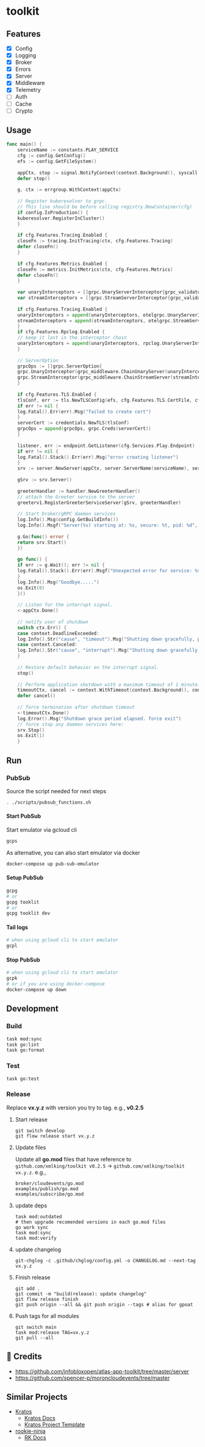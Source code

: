 # toolkit

## Features

- [x] Config
- [x] Logging
- [x] Broker
- [x] Errors
- [x] Server
- [x] Middleware
- [x] Telemetry
- [ ] Auth
- [ ] Cache
- [ ] Crypto

## Usage

```go
func main() {
    serviceName := constants.PLAY_SERVICE
    cfg := config.GetConfig()
    efs := config.GetFileSystem()
    
    appCtx, stop := signal.NotifyContext(context.Background(), syscall.SIGHUP, syscall.SIGTERM, syscall.SIGINT, os.Interrupt)
    defer stop()
    
    g, ctx := errgroup.WithContext(appCtx)
    
    // Register kuberesolver to grpc.
    // This line should be before calling registry.NewContainer(cfg)
    if config.IsProduction() {
    kuberesolver.RegisterInCluster()
    }
    
    if cfg.Features.Tracing.Enabled {
    closeFn := tracing.InitTracing(ctx, cfg.Features.Tracing)
    defer closeFn()
    }
    
    if cfg.Features.Metrics.Enabled {
    closeFn := metrics.InitMetrics(ctx, cfg.Features.Metrics)
    defer closeFn()
    }
    
    var unaryInterceptors = []grpc.UnaryServerInterceptor{grpc_validator.UnaryServerInterceptor()}
    var streamInterceptors = []grpc.StreamServerInterceptor{grpc_validator.StreamServerInterceptor()}
    
    if cfg.Features.Tracing.Enabled {
    unaryInterceptors = append(unaryInterceptors, otelgrpc.UnaryServerInterceptor())
    streamInterceptors = append(streamInterceptors, otelgrpc.StreamServerInterceptor())
    }
    if cfg.Features.Rpclog.Enabled {
    // keep it last in the interceptor chain
    unaryInterceptors = append(unaryInterceptors, rpclog.UnaryServerInterceptor())
    }
    
    // ServerOption
    grpcOps := []grpc.ServerOption{
    grpc.UnaryInterceptor(grpc_middleware.ChainUnaryServer(unaryInterceptors...)),
    grpc.StreamInterceptor(grpc_middleware.ChainStreamServer(streamInterceptors...)),
    }
    
    if cfg.Features.TLS.Enabled {
    tlsConf, err := tls.NewTLSConfig(efs, cfg.Features.TLS.CertFile, cfg.Features.TLS.KeyFile, cfg.Features.TLS.CaFile, cfg.Features.TLS.ServerName, cfg.Features.TLS.Password)
    if err != nil {
    log.Fatal().Err(err).Msg("failed to create cert")
    }
    serverCert := credentials.NewTLS(tlsConf)
    grpcOps = append(grpcOps, grpc.Creds(serverCert))
    }
    
    listener, err := endpoint.GetListener(cfg.Services.Play.Endpoint)
    if err != nil {
    log.Fatal().Stack().Err(err).Msg("error creating listener")
    }
    srv := server.NewServer(appCtx, server.ServerName(serviceName), server.WithListener(listener), server.WithServerOptions(grpcOps...))
    
    gSrv := srv.Server()
    
    greeterHandler := handler.NewGreeterHandler()
    // attach the Greeter service to the server
    greeterv1.RegisterGreeterServiceServer(gSrv, greeterHandler)
    
    // Start broker/gRPC daemon services
    log.Info().Msg(config.GetBuildInfo())
    log.Info().Msgf("Server(%s) starting at: %s, secure: %t, pid: %d", serviceName, listener.Addr(), cfg.Features.TLS.Enabled, os.Getpid())
    
    g.Go(func() error {
    return srv.Start()
    })
    
    go func() {
    if err := g.Wait(); err != nil {
    log.Fatal().Stack().Err(err).Msgf("Unexpected error for service: %s", cfg.Services.Emailer.Endpoint)
    }
    log.Info().Msg("Goodbye.....")
    os.Exit(0)
    }()
    
    // Listen for the interrupt signal.
    <-appCtx.Done()
    
    // notify user of shutdown
    switch ctx.Err() {
    case context.DeadlineExceeded:
    log.Info().Str("cause", "timeout").Msg("Shutting down gracefully, press Ctrl+C again to force")
    case context.Canceled:
    log.Info().Str("cause", "interrupt").Msg("Shutting down gracefully, press Ctrl+C again to force")
    }
    
    // Restore default behavior on the interrupt signal.
    stop()
    
    // Perform application shutdown with a maximum timeout of 1 minute.
    timeoutCtx, cancel := context.WithTimeout(context.Background(), constants.DefaultShutdownTimeout)
    defer cancel()
    
    // force termination after shutdown timeout
    <-timeoutCtx.Done()
    log.Error().Msg("Shutdown grace period elapsed. force exit")
    // force stop any daemon services here:
    srv.Stop()
    os.Exit(1)
    }
```

## Run

### PubSub

Source the script needed for next steps

```bash
. ./scripts/pubsub_functions.sh
```

#### Start PubSub

Start emulator via gcloud cli

```bash
gcps
```

As alternative, you can also start emulator via docker

```bash
docker-compose up pub-sub-emulator
```

#### Setup PubSub

```bash
gcpg
# or 
gcpg tooklit
# or 
gcpg tooklit dev
```

#### Tail logs

```bash
# when using gcloud cli to start emulator
gcpl
```

#### Stop PubSub

```bash
# when using gcloud cli to start emulator
gcpk
# or if you are using docker-compose
docker-compose up down
```

## Development

### Build

```bash
task mod:sync
task go:lint
task go:format
```

### Test

```bash
task go:test
```

### Release

Replace **vx.y.z** with version you try to tag. e.g., **v0.2.5**

1. Start release

    ```shell
    git switch develop
    git flow release start vx.y.z
    ```

2. Update files

    Update  all **go.mod** files that have reference to `github.com/xmlking/toolkit v0.2.5` -> `github.com/xmlking/toolkit vx.y.z`. e.g., 

    ```
    broker/cloudevents/go.mod
    examples/publish/go.mod
    examples/subscribe/go.mod
    ```

3. update deps

    ```shell
    task mod:outdated
    # then upgrade recomended versions in each go.mod files
    go work sync
    task mod:sync
    task mod:verify
    ```

4. update changelog

    ```shell
    git-chglog -c .github/chglog/config.yml -o CHANGELOG.md --next-tag vx.y.z
    ```

5. Finish release

    ```shell
    git add .
    git commit -m "build(release): update changelog"
    git flow release finish
    git push origin --all && git push origin --tags # alias for gpoat 
    ```

6. Push tags for all modules

    ```shell
    git switch main
    task mod:release TAG=vx.y.z
    git pull --all
    ```

## 🔗 Credits

- https://github.com/infobloxopen/atlas-app-toolkit/tree/master/server
- https://github.com/spencer-p/moroncloudevents/tree/master

## Similar Projects

- [Kratos](https://go-kratos.dev/)
    - [Kratos Docs]( https://go-kratos.dev/en/docs/)
    - [Kratos Project Template](https://github.com/go-kratos/kratos-layout)
- [rookie-ninja](https://github.com/rookie-ninja/rk-boot)
    - [RK Docs](https://rkdev.info/docs/bootstrapper/concept/)
